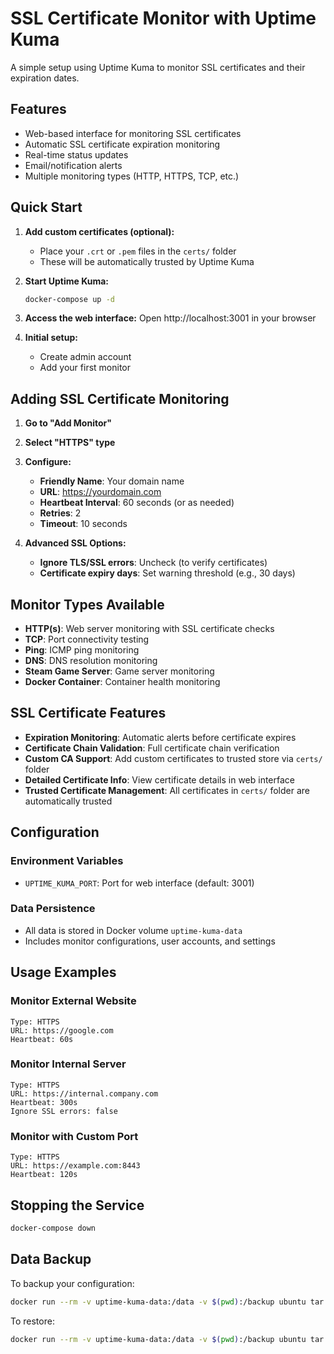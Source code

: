 # SSL Certificate Monitor with Uptime Kuma

A simple setup using Uptime Kuma to monitor SSL certificates and their expiration dates.

## Features

- Web-based interface for monitoring SSL certificates
- Automatic SSL certificate expiration monitoring
- Real-time status updates
- Email/notification alerts
- Multiple monitoring types (HTTP, HTTPS, TCP, etc.)

## Quick Start

1. **Add custom certificates (optional):**
   - Place your `.crt` or `.pem` files in the `certs/` folder
   - These will be automatically trusted by Uptime Kuma

2. **Start Uptime Kuma:**
   ```bash
   docker-compose up -d
   ```

3. **Access the web interface:**
   Open http://localhost:3001 in your browser

4. **Initial setup:**
   - Create admin account
   - Add your first monitor

## Adding SSL Certificate Monitoring

1. **Go to "Add Monitor"**
2. **Select "HTTPS" type**
3. **Configure:**
   - **Friendly Name**: Your domain name
   - **URL**: https://yourdomain.com
   - **Heartbeat Interval**: 60 seconds (or as needed)
   - **Retries**: 2
   - **Timeout**: 10 seconds

4. **Advanced SSL Options:**
   - **Ignore TLS/SSL errors**: Uncheck (to verify certificates)
   - **Certificate expiry days**: Set warning threshold (e.g., 30 days)

## Monitor Types Available

- **HTTP(s)**: Web server monitoring with SSL certificate checks
- **TCP**: Port connectivity testing
- **Ping**: ICMP ping monitoring
- **DNS**: DNS resolution monitoring
- **Steam Game Server**: Game server monitoring
- **Docker Container**: Container health monitoring

## SSL Certificate Features

- **Expiration Monitoring**: Automatic alerts before certificate expires
- **Certificate Chain Validation**: Full certificate chain verification
- **Custom CA Support**: Add custom certificates to trusted store via `certs/` folder
- **Detailed Certificate Info**: View certificate details in web interface
- **Trusted Certificate Management**: All certificates in `certs/` folder are automatically trusted

## Configuration

### Environment Variables
- `UPTIME_KUMA_PORT`: Port for web interface (default: 3001)

### Data Persistence
- All data is stored in Docker volume `uptime-kuma-data`
- Includes monitor configurations, user accounts, and settings

## Usage Examples

### Monitor External Website
```
Type: HTTPS
URL: https://google.com
Heartbeat: 60s
```

### Monitor Internal Server
```
Type: HTTPS
URL: https://internal.company.com
Heartbeat: 300s
Ignore SSL errors: false
```

### Monitor with Custom Port
```
Type: HTTPS
URL: https://example.com:8443
Heartbeat: 120s
```

## Stopping the Service

```bash
docker-compose down
```

## Data Backup

To backup your configuration:
```bash
docker run --rm -v uptime-kuma-data:/data -v $(pwd):/backup ubuntu tar czf /backup/uptime-kuma-backup.tar.gz -C /data .
```

To restore:
```bash
docker run --rm -v uptime-kuma-data:/data -v $(pwd):/backup ubuntu tar xzf /backup/uptime-kuma-backup.tar.gz -C /data
```

